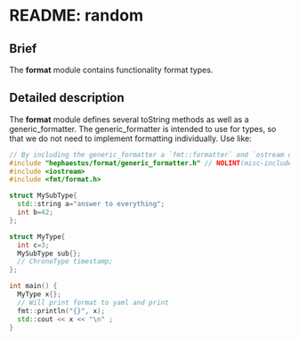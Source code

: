 # README: random

## Brief

The **format** module contains functionality format types.

## Detailed description

The **format** module defines several toString methods as well as a generic_formatter.
The generic_formatter is intended to use for types, so that we do not need to implement formatting individually.
Use like:
```cpp
// By including the generic_formatter a `fmt::formatter` and `ostream operator<<` will be declared for any type you define
#include "hephaestus/format/generic_formatter.h" // NOLINT(misc-include-cleaner)
#include <iostream>
#include <fmt/format.h>

struct MySubType{
  std::string a="answer to everything";
  int b=42;
};

struct MyType{
  int c=3;
  MySubType sub{};
  // ChronoType timestamp;
};

int main() {
  MyType x{};
  // Will print format to yaml and print
  fmt::println("{}", x);
  std::cout << x << "\n" ;
}
```
